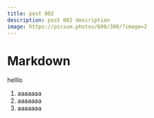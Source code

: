 ```yaml
---
title: post 002
description: post 002 description
image: https://picsum.photos/600/300/?image=2
---
```


# Markdown

helllo

1. aaaaaaa
1. aaaaaaa
1. aaaaaaa
